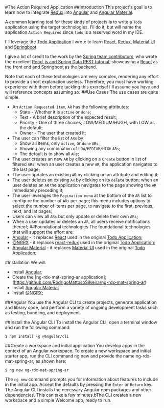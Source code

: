 #The Action Required Application
##Introduction
This project's goal is to learn how to integrate [Redux](https://redux.js.org/) into [Angular](https://angular.io/) and [Angular Material](https://material.angular.io/).

A common learning tool for these kinds of projects is to write a `Todo` application using the target technologies. I'll do it, but will name the application `Action Required` since `todo` is a reserved word in my IDE.

I'll leverage the [Todo Application](https://github.com/RodrigoMattosoSilveira/react-springboot-todo) I wrote to learn [React](https://reactjs.org/), [Redux](https://redux.js.org/), [Material UI](https://material-ui.com/) and [Springboot](https://spring.io/projects/spring-boot).

I give a lot of credit to the work by the [Spring team contributors](https://github.com/spring-guides/tut-react-and-spring-data-rest/graphs/contributors), who wrote the excellent [React.js and Spring Data REST tutorial](https://spring.io/guides/tutorials/react-and-spring-data-rest/), showcasing a [React](https://reactjs.org/) as the front end and [Springboot](https://spring.io/projects/spring-boot) as the backend. 

Note that each of these technologies are very complex, rendering any effort to provide a short explanation useless. Therefore, you must have working experience with them before tackling this exercise! I'll assume you have and will reference concepts assuming so.
##Use Cases
The use cases are quite simple:
* An `Action Requested Item`, `AR` has the following attributes:
  * State - Whether it is `active` or `done`;
  * Text - A brief description of the expected result;
  * Priority - One of three choices, LOW/MEDIUM/HUGH, with LOW as the default;
  * Owner - The user that created it;
* The user can filter the list of `ARs` by:
  * Show all items, only `active`, or `done` `ARs`;
  * Showing any combination of `LOW/MEDIUM/HIGH` `ARs`;
  * The default is to show all `ARs`;
* The user creates an new `AR` by clicking on a `Create` button in list of filtered `ARs`; when an user creates a new `AR`, the application navigates to the last page;
* The user updates an existing `AR` by clicking on an attribute and editing it;
* The user deletes an existing `AR` by clicking on its `delete` button; when an user deletes an `AR`  the application navigates to the page showing the `AR` immediately preceding it;
* The user leverages the `Pagination menu` at the bottom of the `AR` list to configure the number of `ARs` per page; this menu includes options to select the number of items per page, to navigate to the first, previous, next, and lat pages;
* Users can view all `ARs` but only update or delete their own `ARs`;
* When a user updates or deletes an `AR`, all users receive notifications thereof;
##Foundational technologies
The foundational technologies that will support the effort are:
* [Angular](https://angular.io/) - it replaces [React](https://reactjs.org/) used in the original [Todo Application](https://github.com/RodrigoMattosoSilveira/react-springboot-todo);
* [@NGRX](https://ngrx.io/) - it replaces [react-redux](https://react-redux.js.org/) used in the original [Todo Application](https://github.com/RodrigoMattosoSilveira/react-springboot-todo);
* [Angular Material](https://material.angular.io/) - it replaces [Material UI](https://material-ui.com/) used in the original [Todo Application](https://github.com/RodrigoMattosoSilveira/react-springboot-todo);

#Installation
We will:
* Install [Angular](https://angular.io/);
* Create the [ng-rdx-mat-spring-ar application];(https://github.com/RodrigoMattosoSilveira/ng-rdx-mat-spring-ar)
* Install [Angular Material](https://material.angular.io/) 
* Install [@NGRX](https://ngrx.io/);

##Angular
You use the Angular CLI to create projects, generate application and library code, and perform a variety of ongoing development tasks such as testing, bundling, and deployment.

##Install the Angular CLI
To install the Angular CLI, open a terminal window and run the following command:
````shell script
$ npm install -g @angular/cli
````
##Create a workspace and initial application
You develop apps in the context of an Angular workspace. To create a new workspace and initial starter app, run the CLI command ng new and provide the name ng-rdx-mat-spring-ar, as shown here:

````shell script
$ ng new ng-rdx-mat-spring-ar
````
The `ng new` command prompts you for information about features to include in the initial app. Accept the defaults by pressing the `Enter` or `Return` key. The Angular CLI installs the necessary Angular npm packages and other dependencies. This can take a few minutes.bThe CLI creates a new workspace and a simple Welcome app, ready to run.
